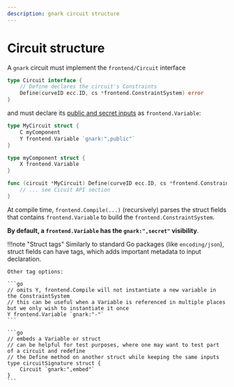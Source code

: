 ```yaml
---
description: gnark circuit structure
---
```


# Circuit structure

A `gnark` circuit must implement the `frontend/Circuit` interface

```go
type Circuit interface {
    // Define declares the circuit's Constraints
    Define(curveID ecc.ID, cs *frontend.ConstraintSystem) error
}
```

and must declare its [public and secret inputs]() as `frontend.Variable`:

```go
type MyCircuit struct {
    C myComponent
    Y frontend.Variable `gnark:",public"`
}

type myComponent struct {
    X frontend.Variable
}

func (circuit *MyCircuit) Define(curveID ecc.ID, cs *frontend.ConstraintSystem) error {
    // ... see Cicuit API section
}
```

At compile time, `frontend.Compile(...)` (recursively) parses the struct fields that contains `frontend.Variable` to build the `frontend.ConstraintSystem`.

**By default, a `frontend.Variable` has the `gnark:",secret"` visibility**.

!!!note "Struct tags"
    Similarly to standard Go packages (like `encoding/json`), struct fields can have tags, which adds important metadata to input declaration.

    Other tag options:

    ```go
    // omits Y, frontend.Compile will not instantiate a new variable in the ConstraintSystem
    // this can be useful when a Variable is referenced in multiple places but we only wish to instantiate it once
    Y frontend.Variable `gnark:"-"`
    ```

    ```go
    // embeds a Variable or struct
    // can be helpful for test purposes, where one may want to test part of a circuit and redefine
    // the Define method on another struct while keeping the same inputs
    type circuitSignature struct {
        Circuit `gnark:",embed"`
    }
    ```
